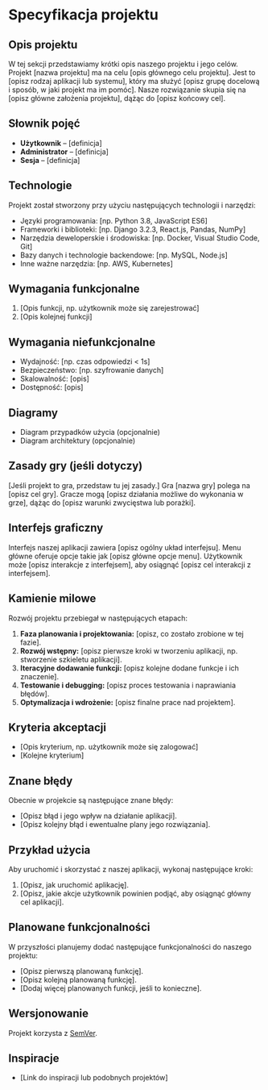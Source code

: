 # Specyfikacja projektu

## Opis projektu

W tej sekcji przedstawiamy krótki opis naszego projektu i jego celów. Projekt [nazwa projektu] ma na celu [opis głównego celu projektu]. Jest to [opisz rodzaj aplikacji lub systemu], który ma służyć [opisz grupę docelową i sposób, w jaki projekt ma im pomóc]. Nasze rozwiązanie skupia się na [opisz główne założenia projektu], dążąc do [opisz końcowy cel].

## Słownik pojęć

- **Użytkownik** – [definicja]
- **Administrator** – [definicja]
- **Sesja** – [definicja]

## Technologie

Projekt został stworzony przy użyciu następujących technologii i narzędzi:

- Języki programowania: [np. Python 3.8, JavaScript ES6]
- Frameworki i biblioteki: [np. Django 3.2.3, React.js, Pandas, NumPy]
- Narzędzia deweloperskie i środowiska: [np. Docker, Visual Studio Code, Git]
- Bazy danych i technologie backendowe: [np. MySQL, Node.js]
- Inne ważne narzędzia: [np. AWS, Kubernetes]

## Wymagania funkcjonalne

1. [Opis funkcji, np. użytkownik może się zarejestrować]
2. [Opis kolejnej funkcji]

## Wymagania niefunkcjonalne

- Wydajność: [np. czas odpowiedzi < 1s]
- Bezpieczeństwo: [np. szyfrowanie danych]
- Skalowalność: [opis]
- Dostępność: [opis]

## Diagramy

- Diagram przypadków użycia (opcjonalnie)
- Diagram architektury (opcjonalnie)

## Zasady gry (jeśli dotyczy)

[Jeśli projekt to gra, przedstaw tu jej zasady.] Gra [nazwa gry] polega na [opisz cel gry]. Gracze mogą [opisz działania możliwe do wykonania w grze], dążąc do [opisz warunki zwycięstwa lub porażki].

## Interfejs graficzny

Interfejs naszej aplikacji zawiera [opisz ogólny układ interfejsu]. Menu główne oferuje opcje takie jak [opisz główne opcje menu]. Użytkownik może [opisz interakcje z interfejsem], aby osiągnąć [opisz cel interakcji z interfejsem].

## Kamienie milowe

Rozwój projektu przebiegał w następujących etapach:

1. **Faza planowania i projektowania:** [opisz, co zostało zrobione w tej fazie].
2. **Rozwój wstępny:** [opisz pierwsze kroki w tworzeniu aplikacji, np. stworzenie szkieletu aplikacji].
3. **Iteracyjne dodawanie funkcji:** [opisz kolejne dodane funkcje i ich znaczenie].
4. **Testowanie i debugging:** [opisz proces testowania i naprawiania błędów].
5. **Optymalizacja i wdrożenie:** [opisz finalne prace nad projektem].

## Kryteria akceptacji

- [Opis kryterium, np. użytkownik może się zalogować]
- [Kolejne kryterium]

## Znane błędy

Obecnie w projekcie są następujące znane błędy:

- [Opisz błąd i jego wpływ na działanie aplikacji].
- [Opisz kolejny błąd i ewentualne plany jego rozwiązania].

## Przykład użycia

Aby uruchomić i skorzystać z naszej aplikacji, wykonaj następujące kroki:

1. [Opisz, jak uruchomić aplikację].
2. [Opisz, jakie akcje użytkownik powinien podjąć, aby osiągnąć główny cel aplikacji].

## Planowane funkcjonalności

W przyszłości planujemy dodać następujące funkcjonalności do naszego projektu:

- [Opisz pierwszą planowaną funkcję].
- [Opisz kolejną planowaną funkcję].
- [Dodaj więcej planowanych funkcji, jeśli to konieczne].

## Wersjonowanie

Projekt korzysta z [SemVer](https://semver.org/lang/pl/).

## Inspiracje

- [Link do inspiracji lub podobnych projektów]
